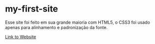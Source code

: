 # my-first-site

Esse site foi feito em sua grande maioria com HTML5, o CSS3 foi usado apenas para alinhamento e padronização da fonte.

<a href="https://natharaujos.github.io/first-site/" taget="_blank" rel="external">Link to Website</a>
